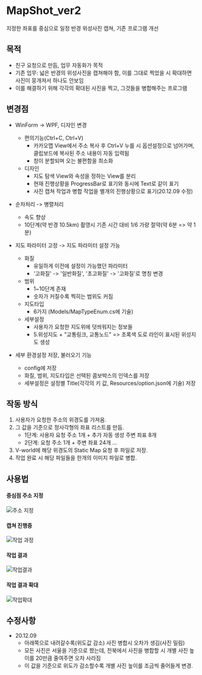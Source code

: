 # MapShot_ver2
지정한 좌표를 중심으로 일정 반경 위성사진 캡쳐,
기존 프로그램 개선

## 목적
* 친구 요청으로 만듬, 업무 자동화가 목적
* 기존 업무: 넓은 반경의 위성사진을 캡쳐해야 함, 이를 그대로 찍었을 시 확대하면 사진이 뭉개져서 하나도 안보임
* 이를 해결하기 위해 각각의 확대된 사진을 찍고, 그것들을 병합해주는 프로그램

## 변경점
* WinForm -> WPF, 디자인 변경
	- 편의기능(Ctrl+C, Ctrl+V)
		+ 카카오맵 View에서 주소 복사 후 Ctrl+V 누를 시 옵션설정으로 넘어가며, 클립보드에 복사된 주소 내용이 자동 입력됨
		+ 창이 분할되며 오는 불편함을 최소화
	- 디자인
		+ 지도 탐색 View와 속성을 정하는 View를 분리
		+ 현재 진행상황을 ProgressBar로 표기와 동시에 Text로 같이 표기
		+ 사진 캡쳐 작업과 병합 작업을 별개의 진행상황으로 표기(20.12.09 수정)

* 순차처리 -> 병렬처리
	- 속도 향상
	- 10단계(약 반경 10.5km) 촬영시 기존 시간 대비 1/6 가량 절약(약 6분 => 약 1분)

* 지도 파라미터 고정 -> 지도 파라미터 설정 가능
	- 화질
		+ 유일하게 이전에 설정이 가능했던 파라미터
		+ '고화질' -> '일반화질', '초고화질' -> '고화질'로 명칭 변경
	- 범위
		+ 1~10단계 존재
		+ 숫자가 커질수록 찍히는 범위도 커짐
	- 지도타입
 		+ 6가지 (Models/MapTypeEnum.cs에 기술)
	- 세부설정
		+ 사용자가 요청한 지도위에 덧씌워지는 정보들
		+ 5.위성지도 + "교통링크, 교통노드" => 초록색 도로 라인이 표시된 위성지도 생성 

* 세부 환경설정 저장, 불러오기 기능
	- config에 저장
	- 화질, 범위, 지도타입은 선택된 콤보박스의 인덱스를 저장 
	- 세부설정은 설정별 Title(각각의 키 값, Resources/option.json에 기술) 저장

## 작동 방식
1. 사용자가 요청한 주소의 위경도를 가져옴.
2. 그 값을 기준으로 정사각형의 좌표 리스트를 만듬. 
	- 1단계: 사용자 요청 주소 1개 + 추가 자동 생성 주변 좌표 8개
	- 2단계: 요청 주소 1개 + 주변 좌표 24개 ... 
3. V-world에 해당 위경도의 Static Map 요청 후 파일로 저장.
4. 작업 완료 시 해당 파일들을 한개의 이미지 파일로 병합. 

## 사용법
#### 중심점 주소 지정
![주소 지정](https://user-images.githubusercontent.com/59993347/100979612-594ce200-3587-11eb-9121-6b848679ba5d.png)

#### 캡쳐 진행중
![작업 과정](https://user-images.githubusercontent.com/59993347/100979614-5a7e0f00-3587-11eb-8105-c28ab78f0772.png)

#### 작업 결과
![작업결과](https://user-images.githubusercontent.com/59993347/100979617-5b16a580-3587-11eb-82d7-627198a0e0b9.png)

#### 작업 결과 확대
![작업확대](https://user-images.githubusercontent.com/59993347/100979623-5ce06900-3587-11eb-9ab7-d7fdd95cf608.png)


## 수정사항
* 20.12.09
	- 아래쪽으로 내려갈수록(위도값 감소) 사진 병합시 오차가 생김(사진 밀림)
	- 모든 사진은 서울을 기준으로 짰는데, 전북에서 사진을 병합할 시 개별 사진 높이를 20만큼 줄여주면 오차 사라짐
	- 이 값을 기준으로 위도가 감소할수록 개별 사진 높이를 조금씩 줄어들게 변경.
